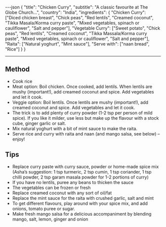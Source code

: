 ---json
{
"title": "Chicken Curry",
"subtitle": "A classic favourite at The Globe Church…",
"country": "India",
"ingredients": {
"Chicken Curry": ["Diced chicken breast", "Chick peas", "Red lentils", "Creamed coconut", "Tikka Masala/Korma curry paste", "Mixed vegetables, spinach or cauliflower", "Salt and pepper"],
"Vegetable Curry": ["Sweet potato", "Chick peas", "Red lentils", "Creamed coconut", "Tikka Massala/Korma curry paste", "Mixed vegetables, spinach or cauliflower", "Salt and pepper"],
"Raita": ["Natural yoghurt", "Mint sauce"],
"Serve with": ["naan bread", "Rice"]
}
}

---

## Method

- Cook rice
- Meat option: Boil chicken. Once cooked, add lentils. When lentils are mushy (important!), add creamed coconut and spice. Add vegetables and let it cook.
- Veggie option: Boil lentils. Once lentils are mushy (important!), add creamed coconut and spice. Add vegetables and let it cook.
- The trick is to add plenty of curry powder (1-2 tsp per person of mild spice). If you like it milder, use less but make up the flavour with a stock cube, ginger garlic or salt.
- Mix natural yoghurt with a bit of mint sauce to make the raita.
- Serve rice and curry with raita and naan (and mango salsa, see below) – enjoy!

## Tips

- Replace curry paste with curry sauce, powder or home-made spice mix (Asha’s suggestion: 1 tsp turmeric, 2 tsp cumin, 1 tsp coriander, 1 tsp chilli powder, 2 tsp garam masala powder for 1-2 portions of curry)
- If you have no lentils, puree any beans to thicken the sauce
- The vegetables can be frozen or fresh
- Replace creamed coconut with any sort of oil/fat
- Replace the mint sauce for the raita with crushed garlic, salt and mint
- To get different flavours, play around with your spice mix, and add onions, tomato puree or sugar.
- Make fresh mango salsa for a delicious accompaniment by blending mango, salt, lemon, ginger and onion
